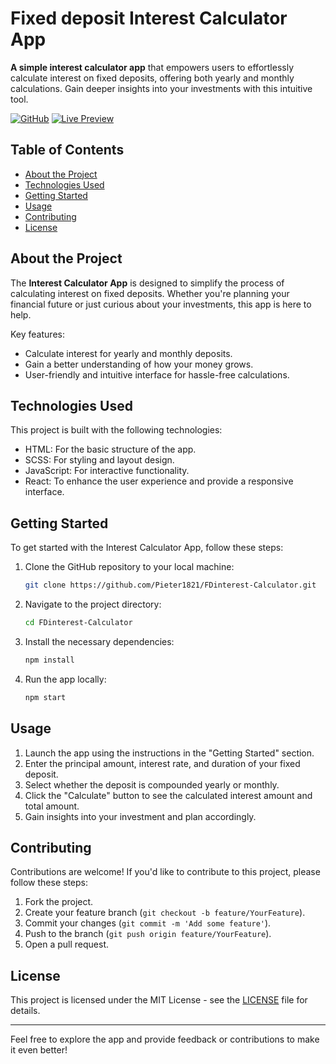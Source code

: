 
# Fixed deposit Interest Calculator App

**A simple interest calculator app** that empowers users to effortlessly calculate interest on fixed deposits, offering both yearly and monthly calculations. Gain deeper insights into your investments with this intuitive tool.

[![GitHub](https://img.shields.io/badge/GitHub-View_on_GitHub-blue?logo=GitHub)](https://github.com/Pieter1821/FDinterest-Calculator.git)
[![Live Preview](https://img.shields.io/badge/Live_Preview-Try_it_now-brightgreen)](https://fdinterestcalculator.netlify.app/)

## Table of Contents

- [About the Project](#about-the-project)
- [Technologies Used](#technologies-used)
- [Getting Started](#getting-started)
- [Usage](#usage)
- [Contributing](#contributing)
- [License](#license)

## About the Project

The **Interest Calculator App** is designed to simplify the process of calculating interest on fixed deposits. Whether you're planning your financial future or just curious about your investments, this app is here to help.

Key features:
- Calculate interest for yearly and monthly deposits.
- Gain a better understanding of how your money grows.
- User-friendly and intuitive interface for hassle-free calculations.

## Technologies Used

This project is built with the following technologies:

- HTML: For the basic structure of the app.
- SCSS: For styling and layout design.
- JavaScript: For interactive functionality.
- React: To enhance the user experience and provide a responsive interface.

## Getting Started

To get started with the Interest Calculator App, follow these steps:

1. Clone the GitHub repository to your local machine:

   ```bash
   git clone https://github.com/Pieter1821/FDinterest-Calculator.git
   ```

2. Navigate to the project directory:

   ```bash
   cd FDinterest-Calculator
   ```

3. Install the necessary dependencies:

   ```bash
   npm install
   ```

4. Run the app locally:

   ```bash
   npm start
   ```

## Usage

1. Launch the app using the instructions in the "Getting Started" section.
2. Enter the principal amount, interest rate, and duration of your fixed deposit.
3. Select whether the deposit is compounded yearly or monthly.
4. Click the "Calculate" button to see the calculated interest amount and total amount.
5. Gain insights into your investment and plan accordingly.

## Contributing

Contributions are welcome! If you'd like to contribute to this project, please follow these steps:

1. Fork the project.
2. Create your feature branch (`git checkout -b feature/YourFeature`).
3. Commit your changes (`git commit -m 'Add some feature'`).
4. Push to the branch (`git push origin feature/YourFeature`).
5. Open a pull request.

## License

This project is licensed under the MIT License - see the [LICENSE](LICENSE) file for details.

---

Feel free to explore the app and provide feedback or contributions to make it even better!
```


